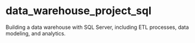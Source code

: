 # data_warehouse_project_sql
Building a data warehouse with SQL Server, including ETL processes, data modeling, and analytics.
